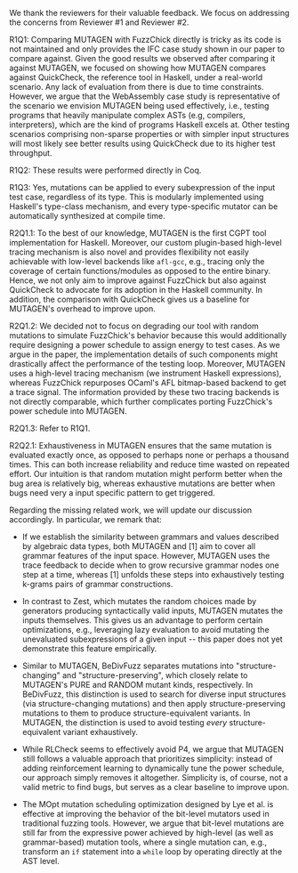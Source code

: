 We thank the reviewers for their valuable feedback. We focus on addressing the
concerns from Reviewer #1 and Reviewer #2.

R1Q1: Comparing MUTAGEN with FuzzChick directly is tricky as its code is not
maintained and only provides the IFC case study shown in our paper to compare
against. Given the good results we observed after comparing it against MUTAGEN,
we focused on showing how MUTAGEN compares against QuickCheck, the reference
tool in Haskell, under a real-world scenario. Any lack of evaluation from there
is due to time constraints. However, we argue that the WebAssembly case study is
representative of the scenario we envision MUTAGEN being used effectively, i.e.,
testing programs that heavily manipulate complex ASTs (e.g, compilers,
interpreters), which are the kind of programs Haskell excels at. Other testing
scenarios comprising non-sparse properties or with simpler input structures will
most likely see better results using QuickCheck due to its higher test
throughput.

R1Q2: These results were performed directly in Coq.

R1Q3: Yes, mutations can be applied to every subexpression of the input test
case, regardless of its type. This is modularly implemented using Haskell's
type-class mechanism, and every type-specific mutator can be automatically
synthesized at compile time.

R2Q1.1: To the best of our knowledge, MUTAGEN is the first CGPT tool
implementation for Haskell. Moreover, our custom plugin-based high-level tracing
mechanism is also novel and provides flexibility not easily achievable with
low-level backends like `afl-gcc`, e.g., tracing only the coverage of certain
functions/modules as opposed to the entire binary. Hence, we not only aim to
improve against FuzzChick but also against QuickCheck to advocate for its
adoption in the Haskell community. In addition, the comparison with QuickCheck
gives us a baseline for MUTAGEN's overhead to improve upon.

R2Q1.2: We decided not to focus on degrading our tool with random mutations to
simulate FuzzChick's behavior because this would additionally require designing
a power schedule to assign energy to test cases. As we argue in the paper, the
implementation details of such components might drastically affect the
performance of the testing loop. Moreover, MUTAGEN uses a high-level tracing
mechanism (we instrument Haskell expressions), whereas FuzzChick repurposes
OCaml's AFL bitmap-based backend to get a trace signal. The information provided
by these two tracing backends is not directly comparable, which further
complicates porting FuzzChick's power schedule into MUTAGEN.

R2Q1.3: Refer to R1Q1.

R2Q2.1: Exhaustiveness in MUTAGEN ensures that the same mutation is evaluated
exactly once, as opposed to perhaps none or perhaps a thousand times. This can
both increase reliability and reduce time wasted on repeated effort. Our
intuition is that random mutation might perform better when the bug area is
relatively big, whereas exhaustive mutations are better when bugs need very a
input specific pattern to get triggered.


Regarding the missing related work, we will update our discussion accordingly.
In particular, we remark that:

* If we establish the similarity between grammars and values described by
  algebraic data types, both MUTAGEN and [1] aim to cover all grammar features
  of the input space. However, MUTAGEN uses the trace feedback to decide when to
  grow recursive grammar nodes one step at a time, whereas [1] unfolds these
  steps into exhaustively testing k-grams pairs of grammar constructions.

* In contrast to Zest, which mutates the random choices made by generators
  producing syntactically valid inputs, MUTAGEN mutates the inputs themselves.
  This gives us an advantage to perform certain optimizations, e.g., leveraging
  lazy evaluation to avoid mutating the unevaluated subexpressions of a given
  input -- this paper does not yet demonstrate this feature empirically.

* Similar to MUTAGEN, BeDivFuzz separates mutations into "structure-changing"
  and "structure-preserving", which closely relate to MUTAGEN's PURE and RANDOM
  mutant kinds, respectively. In BeDivFuzz, this distinction is used to search
  for diverse input structures (via structure-changing mutations) and then apply
  structure-preserving mutations to them to produce structure-equivalent
  variants. In MUTAGEN, the distinction is used to avoid testing *every*
  structure-equivalent variant exhaustively.

* While RLCheck seems to effectively avoid P4, we argue that MUTAGEN still
  follows a valuable approach that prioritizes simplicity: instead of adding
  reinforcement learning to dynamically tune the power schedule, our approach
  simply removes it altogether. Simplicity is, of course, not a valid metric to
  find bugs, but serves as a clear baseline to improve upon.

* The MOpt mutation scheduling optimization designed by Lye et al. is effective
  at improving the behavior of the bit-level mutators used in traditional
  fuzzing tools. However, we argue that bit-level mutations are still far from
  the expressive power achieved by high-level (as well as grammar-based) mutation tools, where a single mutation can, e.g., transform an `if` statement into a `while` loop by operating directly at the AST level.